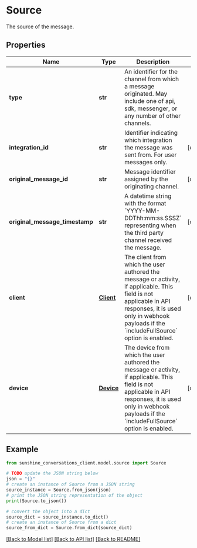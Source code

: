 # Source

The source of the message.

## Properties

Name | Type | Description | Notes
------------ | ------------- | ------------- | -------------
**type** | **str** | An identifier for the channel from which a message originated. May include one of api, sdk, messenger, or any number of other channels. | 
**integration_id** | **str** | Identifier indicating which integration the message was sent from. For user messages only. | [optional] 
**original_message_id** | **str** | Message identifier assigned by the originating channel. | [optional] 
**original_message_timestamp** | **str** | A datetime string with the format &#x60;YYYY-MM-DDThh:mm:ss.SSSZ&#x60; representing when the third party channel received the message. | [optional] 
**client** | [**Client**](Client.md) | The client from which the user authored the message or activity, if applicable. This field is not applicable in API responses, it is used only in webhook payloads if the &#x60;includeFullSource&#x60; option is enabled. | [optional] 
**device** | [**Device**](Device.md) | The device from which the user authored the message or activity, if applicable. This field is not applicable in API responses, it is used only in webhook payloads if the &#x60;includeFullSource&#x60; option is enabled. | [optional] 

## Example

```python
from sunshine_conversations_client.model.source import Source

# TODO update the JSON string below
json = "{}"
# create an instance of Source from a JSON string
source_instance = Source.from_json(json)
# print the JSON string representation of the object
print(Source.to_json())

# convert the object into a dict
source_dict = source_instance.to_dict()
# create an instance of Source from a dict
source_from_dict = Source.from_dict(source_dict)
```
[[Back to Model list]](../README.md#documentation-for-models) [[Back to API list]](../README.md#documentation-for-api-endpoints) [[Back to README]](../README.md)


